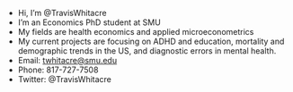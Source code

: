 - Hi, I’m @TravisWhitacre
- I’m an Economics PhD student at SMU
- My fields are health economics and applied microeconometrics
- My current projects are focusing on ADHD and education, mortality and demographic trends in the US, and diagnostic errors in mental health. 
- Email: twhitacre@smu.edu
- Phone: 817-727-7508
- Twitter: @TravisWhitacre

<!---
TravisWhitacre/TravisWhitacre is a ✨ special ✨ repository because its `README.md` (this file) appears on your GitHub profile.
You can click the Preview link to take a look at your changes.
--->
